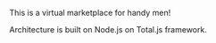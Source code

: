 This is a virtual marketplace for handy men!

Architecture is built on Node.js on Total.js framework.
